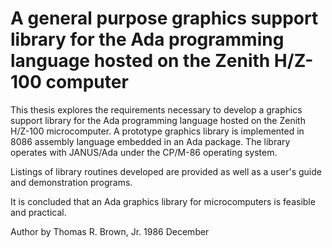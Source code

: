 # A general purpose graphics support library for the Ada programming language hosted on the Zenith H/Z-100 computer
This thesis explores the requirements necessary to develop a graphics support library for the Ada programming language hosted on the Zenith H/Z-100 microcomputer. A prototype graphics library is implemented in 8086 assembly language embedded in an Ada package. The library operates with JANUS/Ada under the CP/M-86 operating system.

Listings of library routines developed are provided as well as a user's guide and demonstration programs.

It is concluded that an Ada graphics library for microcomputers is feasible and practical.

Author by Thomas R. Brown, Jr.
1986 December
